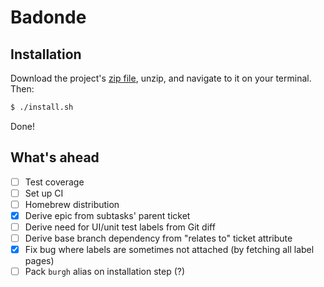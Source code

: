 # Badonde

## Installation

Download the project's [zip file](https://github.com/DavdRoman/Badonde/archive/master.zip), unzip, and navigate to it on your terminal. Then:

```bash
$ ./install.sh
```

Done!

## What's ahead

- [ ] Test coverage
- [ ] Set up CI
- [ ] Homebrew distribution
- [x] Derive epic from subtasks' parent ticket
- [ ] Derive need for UI/unit test labels from Git diff
- [ ] Derive base branch dependency from "relates to" ticket attribute
- [x] Fix bug where labels are sometimes not attached (by fetching all label pages)
- [ ] Pack `burgh` alias on installation step (?)
